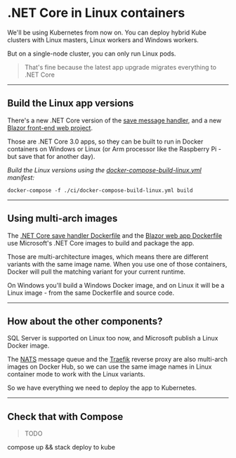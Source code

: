 # .NET Core in Linux containers

We'll be using Kubernetes from now on. You can deploy hybrid Kube clusters with Linux masters, Linux workers and Windows workers.

But on a single-node cluster, you can only run Linux pods.

> That's fine because the latest app upgrade migrates everything to .NET Core

---

## Build the Linux app versions

There's a new .NET Core version of the [save message handler](./src/SignUp.MessageHandlers.SaveProspectCore), and a new [Blazor front-end web project](./src/SignUp.Web.Blazor).

Those are .NET Core 3.0 apps, so they can be built to run in Docker containers on Windows or Linux (or Arm processor like the Raspberry Pi - but save that for another day).

_Build the Linux versions using the [docker-compose-build-linux.yml](.ci/docker-compose-build-linux.yml) manifest:_

```
docker-compose -f ./ci/docker-compose-build-linux.yml build
```

---

## Using multi-arch images

The [.NET Core save handler Dockerfile]() and the [Blazor web app Dockerfile]() use Microsoft's .NET Core images to build and package the app.

Those are multi-architecture images, which means there are different variants with the same image name. When you use one of those containers, Docker will pull the matching variant for your current runtime.

On Windows you'll build a Windows Docker image, and on Linux it will be a Linux image - from the same Dockerfile and source code.

---

## How about the other components?

SQL Server is supported on Linux too now, and Microsoft publish a Linux Docker image.

The [NATS]() message queue and the [Traefik]() reverse proxy are also multi-arch images on Docker Hub, so we can use the same image names in Linux container mode to work with the Linux variants.

So we have everything we need to deploy the app to Kubernetes.

---

## Check that with Compose

> TODO

compose up && stack deploy to kube
